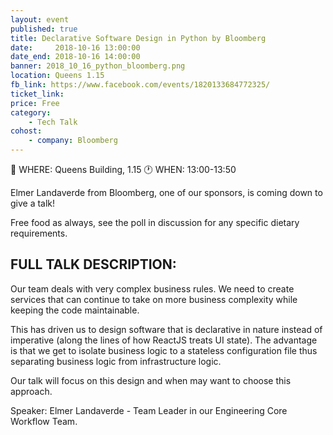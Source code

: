 ```yaml
---
layout: event
published: true
title: Declarative Software Design in Python by Bloomberg
date:     2018-10-16 13:00:00
date_end: 2018-10-16 14:00:00
banner: 2018_10_16_python_bloomberg.png
location: Queens 1.15
fb_link: https://www.facebook.com/events/1820133684772325/
ticket_link:
price: Free
category:
    - Tech Talk
cohost:
    - company: Bloomberg
---
```


📍 WHERE: Queens Building, 1.15
🕐 WHEN: 13:00-13:50

Elmer Landaverde from Bloomberg, one of our sponsors, is coming down to give a talk!

Free food as always, see the poll in discussion for any specific dietary requirements.

## FULL TALK DESCRIPTION:
Our team deals with very complex business rules. We need to create services that can continue to take on more business complexity while keeping the code maintainable.

This has driven us to design software that is declarative in nature instead of imperative (along the lines of how ReactJS treats UI state). The advantage is that we get to isolate business logic to a stateless configuration file thus separating business logic from infrastructure logic.

Our talk will focus on this design and when may want to choose this approach.

Speaker: Elmer Landaverde - Team Leader in our Engineering Core Workflow Team.
